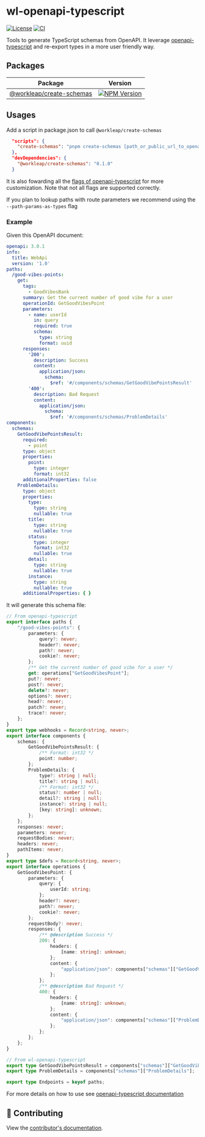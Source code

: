 # wl-openapi-typescript

[![License](https://img.shields.io/badge/License-Apache_2.0-blue.svg)](./LICENSE)
[![CI](https://github.com/gsoft-inc/wl-openapi-typescript/actions/workflows/ci.yml/badge.svg)](https://github.com/gsoft-inc/wl-openapi-typescript/actions/workflows/ci.yml)

Tools to generate TypeScript schemas from OpenAPI. It leverage [openapi-typescript](https://github.com/drwpow/openapi-typescript) and re-export types in a more user friendly way.

## Packages

| Package                 | Version                                                                                                                                     |
|-------------------------| ---------------------------------------------------------------------------------------------------------------------------------------------|
| [@workleap/create-schemas](https://www.npmjs.org/package/@workleap/create-schemas)| [![NPM Version](http://img.shields.io/npm/v/@workleap/create-schemas.svg?style=flat)](https://www.npmjs.org/package/@workleap/create-schemas) |


## Usages

Add a script in package.json to call `@workleap/create-schemas`

```json
  "scripts": {
    "create-schemas": "pnpm create-schemas [path_or_public_url_to_openapi_document] -o [output_path] [optional_addition_flags]"
  },
  "devDependencies": {
    "@workleap/create-schemas": "0.1.0"
  }
```

It is also fowarding all the [flags of openapi-typescript](https://openapi-ts.pages.dev/cli#flags) for more customization. Note that not all flags are supported correctly.

If you plan to lookup paths with route parameters we recommend using the `--path-params-as-types` flag

### Example

Given this OpenAPI document:

```yaml
openapi: 3.0.1
info:
  title: WebApi
  version: '1.0'
paths:
  /good-vibes-points:
    get:
      tags:
        - GoodVibesBank
      summary: Get the current number of good vibe for a user
      operationId: GetGoodVibesPoint
      parameters:
        - name: userId
          in: query
          required: true
          schema:
            type: string
            format: uuid
      responses:
        '200':
          description: Success
          content:
            application/json:
              schema:
                $ref: '#/components/schemas/GetGoodVibePointsResult'
        '400':
          description: Bad Request
          content:
            application/json:
              schema:
                $ref: '#/components/schemas/ProblemDetails'
components:
  schemas:
    GetGoodVibePointsResult:
      required:
        - point
      type: object
      properties:
        point:
          type: integer
          format: int32
      additionalProperties: false
    ProblemDetails:
      type: object
      properties:
        type:
          type: string
          nullable: true
        title:
          type: string
          nullable: true
        status:
          type: integer
          format: int32
          nullable: true
        detail:
          type: string
          nullable: true
        instance:
          type: string
          nullable: true
      additionalProperties: { }
```

It will generate this schema file:

```ts
// From openapi-typescript
export interface paths {
    "/good-vibes-points": {
        parameters: {
            query?: never;
            header?: never;
            path?: never;
            cookie?: never;
        };
        /** Get the current number of good vibe for a user */
        get: operations["GetGoodVibesPoint"];
        put?: never;
        post?: never;
        delete?: never;
        options?: never;
        head?: never;
        patch?: never;
        trace?: never;
    };
}
export type webhooks = Record<string, never>;
export interface components {
    schemas: {
        GetGoodVibePointsResult: {
            /** Format: int32 */
            point: number;
        };
        ProblemDetails: {
            type?: string | null;
            title?: string | null;
            /** Format: int32 */
            status?: number | null;
            detail?: string | null;
            instance?: string | null;
            [key: string]: unknown;
        };
    };
    responses: never;
    parameters: never;
    requestBodies: never;
    headers: never;
    pathItems: never;
}
export type $defs = Record<string, never>;
export interface operations {
    GetGoodVibesPoint: {
        parameters: {
            query: {
                userId: string;
            };
            header?: never;
            path?: never;
            cookie?: never;
        };
        requestBody?: never;
        responses: {
            /** @description Success */
            200: {
                headers: {
                    [name: string]: unknown;
                };
                content: {
                    "application/json": components["schemas"]["GetGoodVibePointsResult"];
                };
            };
            /** @description Bad Request */
            400: {
                headers: {
                    [name: string]: unknown;
                };
                content: {
                    "application/json": components["schemas"]["ProblemDetails"];
                };
            };
        };
    };
}

// From wl-openapi-typescript
export type GetGoodVibePointsResult = components["schemas"]["GetGoodVibePointsResult"];
export type ProblemDetails = components["schemas"]["ProblemDetails"];

export type Endpoints = keyof paths;
```

For more details on how to use see [openapi-typescript documentation](https://openapi-ts.pages.dev/introduction)

## 🤝 Contributing

View the [contributor's documentation](./CONTRIBUTING.md).
